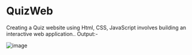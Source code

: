 # QuizWeb
Creating a Quiz website using Html, CSS, JavaScript involves building an interactive web application.. 
Output:-

![image](https://github.com/vijayalaxmishirnal01/QuizWeb/assets/100484409/1a405d63-10d3-40c7-83ba-a62b099266cf)
